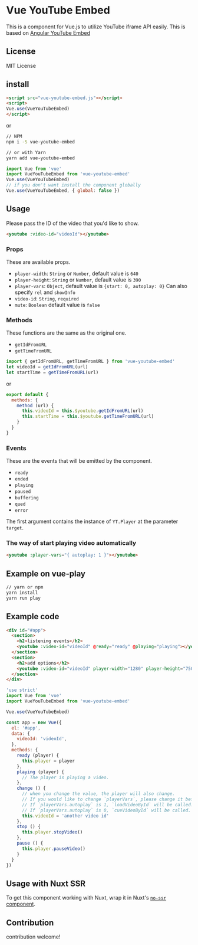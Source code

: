 # Vue YouTube Embed

This is a component for Vue.js to utilize YouTube iframe API easily.
This is based on [Angular YouTube Embed](http://brandly.github.io/angular-youtube-embed/)

## License

MIT License

## install

```html
<script src="vue-youtube-embed.js"></script>
<script>
Vue.use(VueYouTubeEmbed)
</script>
```

or

```bash
// NPM
npm i -S vue-youtube-embed

// or with Yarn
yarn add vue-youtube-embed
```

```js
import Vue from 'vue'
import VueYouTubeEmbed from 'vue-youtube-embed'
Vue.use(VueYouTubeEmbed)
// if you don't want install the component globally
Vue.use(VueYouTubeEmbed, { global: false })
```

## Usage
Please pass the ID of the video that you'd like to show.

```html
<youtube :video-id="videoId"></youtube>
```

### Props

These are available props.

* `player-width`: `String` or `Number`, default value is `640`
* `player-height`: `String` or `Number`, default value is `390`
* `player-vars`: `Object`, default value is `{start: 0, autoplay: 0}` Can also specify `rel` and `showInfo`
* `video-id`: `String`, `required`
* `mute`: `Boolean` default value is `false`

### Methods

These functions are the same as the original one.

* `getIdFromURL`
* `getTimeFromURL`

```js
import { getIdFromURL, getTimeFromURL } from 'vue-youtube-embed'
let videoId = getIdFromURL(url)
let startTime = getTimeFromURL(url)
```

or

```js
export default {
  methods: {
    method (url) {
      this.videoId = this.$youtube.getIdFromURL(url)
      this.startTime = this.$youtube.getTimeFromURL(url)
    }
  }
}
```

### Events

These are the events that will be emitted by the component.

* `ready`
* `ended`
* `playing`
* `paused`
* `buffering`
* `qued`
* `error`

The first argument contains the instance of `YT.Player` at the parameter `target`.

### The way of start playing video automatically

```html
<youtube :player-vars="{ autoplay: 1 }"></youtube>
```

## Example on vue-play

```bash
// yarn or npm
yarn install
yarn run play
```

## Example code

```html
<div id="#app">
  <section>
    <h2>listening events</h2>
    <youtube :video-id="videoId" @ready="ready" @playing="playing"></youtube>
  </section>
  <section>
    <h2>add options</h2>
    <youtube :video-id="videoId" player-width="1280" player-height="750" :player-vars="{autoplay: 1}"></youtube>
  </section>
</div>
```

```js
'use strict'
import Vue from 'vue'
import VueYouTubeEmbed from 'vue-youtube-embed'

Vue.use(VueYouTubeEmbed)

const app = new Vue({
  el: '#app',
  data: {
    videoId: 'videoId',
  },
  methods: {
    ready (player) {
      this.player = player
    },
    playing (player) {
      // The player is playing a video.
    },
    change () {
      // when you change the value, the player will also change.
      // If you would like to change `playerVars`, please change it before you change `videoId`.
      // If `playerVars.autoplay` is 1, `loadVideoById` will be called.
      // If `playerVars.autoplay` is 0, `cueVideoById` will be called.
      this.videoId = 'another video id'
    },
    stop () {
      this.player.stopVideo()
    },
    pause () {
      this.player.pauseVideo()
    }
  }
})
```

## Usage with Nuxt SSR

To get this component working with Nuxt, wrap it in Nuxt's [`no-ssr` component](https://nuxtjs.org/api/components-no-ssr/).

## Contribution

contribution welcome!
